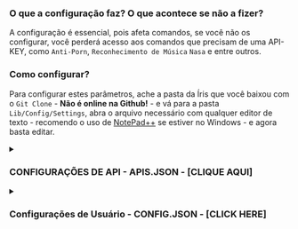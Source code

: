 ### O que a configuração faz? O que acontece se não a fizer?

A configuração é essencial, pois afeta comandos, se você não os configurar, você perderá acesso aos comandos que precisam de uma API-KEY, como `Anti-Porn`, `Reconhecimento de Música` `Nasa` e entre outros.

### Como configurar?

Para configurar estes parâmetros, ache a pasta da Íris que você baixou com o `Git Clone` - **Não é online na Github!** - e vá para a pasta `Lib/Config/Settings`, abra o arquivo necessário com qualquer editor de texto - recomendo o uso de [NotePad++](https://notepad-plus-plus.org/downloads/) se estiver no Windows - e agora basta editar.

<details>
	<summary><h3>CONFIGURAÇÕES DE API - APIS.JSON - [CLIQUE AQUI]</h3></summary>
	
------
> Você pode obter uma API-KEY após criar uma conta no site requisitado, todos as APIS são gratuitas e não precisam de cartão de crédito ou similares, com exceção da IBM, que pede para verificação de Identidade, mas seu uso segue gratuito após isso.
>
> NÃO EDITE OS ARQUIVOS PELO NAVEGADOR!
>
------
> [Localização da API 1 - API-Flash](https://github.com/KillovSky/iris/blob/main/lib/config/Settings/APIS.json#L27) → Para tirar prints de sites.
> [Adquira a KEY API-Flash](https://apiflash.com/dashboard/access_keys)
------
> [Localização da API 2 - RemoveBG](https://github.com/KillovSky/iris/blob/main/lib/config/Settings/APIS.json#L43) → Para criação de stickers sem fundo.
> [Adquira a KEY RemoveBG](https://www.remove.bg/pt-br/dashboard#api-key)
------
> [Localização da API 3 - WallHaven](https://github.com/KillovSky/iris/blob/main/lib/config/Settings/APIS.json#L49) → Para Wallpapers.
> [Adquira a KEY WallHaven](https://wallhaven.cc/settings/account)
------
> [Localização da API 4 - Deep-AI](https://github.com/KillovSky/iris/blob/main/lib/config/Settings/APIS.json#L15) → Para Anti-Porn, Colorfy e outros.
> [Adquira a KEY Deep-AI](https://deepai.org/dashboard/profile)
------
> [Localização da API 5 - The-Movie-Database](https://github.com/KillovSky/iris/blob/main/lib/config/Settings/APIS.json#L46) → Para informações de filmes.
> [Adquira a KEY The Movie Database](https://www.themoviedb.org/settings/api)
------
> [Localização da API 6 - ACR-Cloud](https://github.com/KillovSky/iris/blob/main/lib/config/Settings/APIS.json#L5-L7) → Para identificação de música.
> [Adquira a KEY ACR-Cloud](https://console.acrcloud.com/avr#/projects/online)
------
> [Localização da API 7 - NEWSAPI](https://github.com/KillovSky/iris/blob/main/lib/config/Settings/APIS.json#L24) → Para Noticias.
> [Adquira a KEY NEWSAPI](https://newsapi.org/account)
------
> [Localização da API 8 - IBM-WATSON](https://github.com/KillovSky/iris/blob/main/lib/config/Settings/APIS.json#L10-L12) → Para converter áudio em texto.
> [Adquira a KEY IBM-WATSON](https://cloud.ibm.com/catalog/services/speech-to-text)
------
> [Localização da API 9 - HERE](https://github.com/KillovSky/iris/blob/main/lib/config/Settings/APIS.json#L52-L53) → Para informações de mapas.
> [Adquira a KEY HERE](https://developer.here.com/projects)
------
> [Localização da API 10 - RAWG](https://github.com/KillovSky/iris/blob/main/lib/config/Settings/APIS.json#L30) → Para informações de jogos.
> [Adquira a KEY RAWG](https://rawg.io/@ll0/apikey)
------
> [Localização da API 11 - BRAINSHOP](https://github.com/KillovSky/iris/blob/main/lib/config/Settings/APIS.json#L33-L35) → Para uma I.A de conversa - Opcional.
> [Adquira a KEY BRAINSHOP](https://brainshop.ai)
------
> [Localização da API 12 - GOOGLE-MAPS](https://github.com/KillovSky/iris/blob/main/lib/config/Settings/APIS.json#L18) → Para fotos Street-View - Opcional.
> [Adquira a KEY GOOGLE-MAPS](https://developers.google.com/maps/documentation/maps-static/get-api-key#get-an-api-key)
------
> [Localização da API 13 - NASA](https://github.com/KillovSky/iris/blob/main/lib/config/Settings/APIS.json#L21) → Para noticias diárias da NASA - Opcional.
> [Adquira a KEY NASA](https://api.nasa.gov)
------
> [Localização da API 14 - SIMSIMI](https://github.com/KillovSky/iris/blob/main/lib/config/Settings/APIS.json#L36-L39) → Para ter uma Chat-BOT mais avançada - Opcional.
> [Adquira a KEY SIMSIMI](http://developer.simsimi.com/api)
------

</details>

<details>
	<summary><h3>Configurações de Usuário - CONFIG.JSON - [CLICK HERE]</h3></summary>

------
> Todas as configurações são opcionais, exceto `Owner` e `Owner_SECRET_Password`, se você estiver fora do Brasil, `DDI` e `Language` também são importantes.
>
------
> - [Akinator_Win](https://github.com/KillovSky/iris/blob/main/lib/config/Settings/config.json#L2) → É a porcentagem de advinha para que o Akinator chute quem é.
> Valores: número
> Padrão: 90
------
> - [Anti_Flood](https://github.com/KillovSky/iris/blob/main/lib/config/Settings/config.json#L3) → Bloqueia o Spam de comandos, valores muito baixos podem causar ban do WhatsApp.
> Valores: número (tempo em segundos)
> Padrão: 10
------
> - [Auto_Block](https://github.com/KillovSky/iris/blob/main/lib/config/Settings/config.json#L4) → Bloqueia pessoas automaticamente, isso reduz um pouco a velocidade da Íris.
> Valores: true, false
> Padrão: false
------
> - [Auto_Update](https://github.com/KillovSky/iris/blob/main/lib/config/Settings/config.json#L5) → Atualiza a Íris em tempo real sempre que você editar um código.
> Valores: true, false
> Padrão: false
------
> - [Backup_Time](https://github.com/KillovSky/iris/blob/main/lib/config/Settings/config.json#L6) → O tempo entre cada Backup de arquivos importantes.
> Valores: número (tempo em minutos)
> Padrão: 60
------
> - [Block_Calls](https://github.com/KillovSky/iris/blob/main/lib/config/Settings/config.json#L7) → Bloqueia chamadas e quem as efetuar.
> Valores: true, false
> Padrão: true
------
> - [Bomber_Port](https://github.com/KillovSky/iris/blob/main/lib/config/Settings/config.json#L8) → A porta de acesso do Bomber-API, se você tiver problemas ao ligar, mude para uma aleatória, recomendo que seja 4 dígitos.
> Valores: número
> Padrão: 3000
------
> - [Ban_All_Links](https://github.com/KillovSky/iris/blob/main/lib/config/Settings/config.json#L9) → Bane quem mandar quaisquer tipo de link.
> Valores: true, false
> Padrão: false
------
> - [Bot_Commands](https://github.com/KillovSky/iris/blob/main/lib/config/Settings/config.json#L10) → Permite que a Íris rode comandos em si mesma, você também pode fazer isso acessando o WhatsApp dela.
> Valores: true, false
> Padrão: false
------
> - [Canvas_Audio](https://github.com/KillovSky/iris/blob/main/lib/config/Settings/config.json#L11) → Envia um áudio predeterminado sempre que alguém sair ou entrar no grupo.
> Valores: true, false
> Padrão: false
------
> - [Clear_Cache](https://github.com/KillovSky/iris/blob/main/lib/config/Settings/config.json#L12) → Limpa o cache das mensagens após 'x' tempo.
> Valores: true, false
> Padrão: true
------
> - [Filter_Type](https://github.com/KillovSky/iris/blob/main/lib/config/Settings/config.json#L13) → Modos de uso do Anti-Flood.
> Valores: 'sender.id', 'chatId'
> Padrão: 'chatId'
------
> - [Daily_Reward](https://github.com/KillovSky/iris/blob/main/lib/config/Settings/config.json#L13) → A recompensa dos resgates diários de recompensa.
> Valores: número
> Padrão: 30
------
> - [Day_Messages](https://github.com/KillovSky/iris/blob/main/lib/config/Settings/config.json#L13) → Envia mensagens de cumprimento a cada 6 horas.
> Valores: true, false
> Padrão: false
------
> - [DDI](https://github.com/KillovSky/iris/blob/main/lib/config/Settings/config.json#L16-L19) → Bane pessoas com números falsos ou números internacionais.
> Valores: array de números
> Padrão: ["55", "DDI DOIS - Opcional"]
------
> - [Enable_EAS](https://github.com/KillovSky/iris/blob/main/lib/config/Settings/config.json#L20) → Ativa as transmissões de KillovSky no terminal, é útil para receber noticias sobre updates.
> Valores: true, false
> Padrão: true
------
> - [Enable_Backups](https://github.com/KillovSky/iris/blob/main/lib/config/Settings/config.json#L21) → Ativa o Backup de arquivos importantes.
> Valores: true, false
> Padrão: true
------
> - [Fig_FPS](https://github.com/KillovSky/iris/blob/main/lib/config/Settings/config.json#L22) → O FPS dos stickers animados, valores muito altos podem causar erros com o peso.
> Valores: número
> Padrão: 10
------
> - [Iris_Coin](https://github.com/KillovSky/iris/blob/main/lib/config/Settings/config.json#L23) → Quantidade de I'coins ganhas por level e adicional em jogos.
> Valores: número
> Padrão: 10
------
> - [Language](https://github.com/KillovSky/iris/blob/main/lib/config/Settings/config.json#L24) → Linguagem de todos os diálogos, textos e traduções.
> Valores: "en", "pt", "es"
> Padrão: "pt"
------
> - [Max_Backups](https://github.com/KillovSky/iris/blob/main/lib/config/Settings/config.json#L25) → Controla a quantidade de Backups na pasta de Backups.
> Valores: número
> Padrão: 3
------
> - [Max_Characters](https://github.com/KillovSky/iris/blob/main/lib/config/Settings/config.json#L26) → Expulsa quem mandar travas ou textos muito longos.
> Valores: número
> Padrão: 5000
------
> - [Max_Commands](https://github.com/KillovSky/iris/blob/main/lib/config/Settings/config.json#L27) → Define o limite do uso de múltiplos comandos após alguém tentar usar vários em uma mensagem.
> Valores: número
> Padrão: 2
------
> - [Max_Download_Size](https://github.com/KillovSky/iris/blob/main/lib/config/Settings/config.json#L28) → Controla o peso máximo de upload de mídia, não afeta comandos de dono como 'upload'.
> Valores: número
> Padrão: 16
------
> - [Max_Groups](https://github.com/KillovSky/iris/blob/main/lib/config/Settings/config.json#L29) → A quantidade máxima de grupos na Íris, ao passar deste valor, ela saíra até que chegue no valor especificado.
> Valores: número
> Padrão: 10
------
> - [Max_Msg_Cache](https://github.com/KillovSky/iris/blob/main/lib/config/Settings/config.json#L30) → Configura o número de mensagens necessário para a limpeza de cache.
> Valores: número
> Padrão: 3000
------
> - [Max_Revoked](https://github.com/KillovSky/iris/blob/main/lib/config/Settings/config.json#L31) → Quantidade máxima de mensagens revogadas, ao passar o limite, as ultimas da lista serão apagadas.
> Valores: número
> Padrão: 20
------
> - [Min_Steal](https://github.com/KillovSky/iris/blob/main/lib/config/Settings/config.json#L32) → Quantidade mínima de LOOT que os ladrões obtêm no comando 'steal'.
> Valores: número
> Padrão: 10
------
> - [Max_Steal](https://github.com/KillovSky/iris/blob/main/lib/config/Settings/config.json#L33) → Quantidade máxima de LOOT que os ladrões podem obter no 'steal'.
> Valores: número
> Padrão: 1000
------
> - [Steal_Reduce_Limit](https://github.com/KillovSky/iris/blob/main/lib/config/Settings/config.json#L34) → Configura a redução de valores do 'Steal', não use valores abaixo de 1.
> Valores: número
> Padrão: 3
------
> - [Max_Votes](https://github.com/KillovSky/iris/blob/main/lib/config/Settings/config.json#L35) → Quantidade padrão de votos necessários, caso o criador não especifique manualmente.
> Valores: número
> Padrão: 10
------
> - [Max_XP_Earn](https://github.com/KillovSky/iris/blob/main/lib/config/Settings/config.json#L36) → Quantidade máxima de XP que os usuários podem obter no sistema de level.
> Valores: número
> Padrão: 50
------
> - [Steal_Percent_Sucess](https://github.com/KillovSky/iris/blob/main/lib/config/Settings/config.json#L37) → Taxa de sucesso dos comandos de steal.
> Valores: número
> Padrão: 70
------
> - [Min_Membros](https://github.com/KillovSky/iris/blob/main/lib/config/Settings/config.json#L38) → Quantidade mínima de membros que um grupo deve obter para que a Íris permaneça nele.
> Valores: número
> Padrão: 1
------
> - [Min_XP_Earn](https://github.com/KillovSky/iris/blob/main/lib/config/Settings/config.json#L39) → Quantidade mínima de XP que os usuários podem obter no sistema de level.
> Valores: número
> Padrão: 15
------
> - [Minimal_Similarity_Command](https://github.com/KillovSky/iris/blob/main/lib/config/Settings/config.json#L40) → A quantidade mínima de similaridade para a correção de comandos escritos incorretamente.
> Valores: número
> Padrão: 70
------
> - [Moment_Locale](https://github.com/KillovSky/iris/blob/main/lib/config/Settings/config.json#L41) → Configura o local para obter um horário correto.
> Valores: [string](https://github.com/moment/moment/tree/develop/locale)
> Padrão: "pt_BR"
------
> - [Moment_Timezone](https://github.com/KillovSky/iris/blob/main/lib/config/Settings/config.json#L42) → Configura a timezone para obter o horário UTC correto.
> Valores: [string](https://en.wikipedia.org/wiki/List_of_tz_database_time_zones)
> Padrão: "America/Sao_Paulo"
------
> - [Multitasking](https://github.com/KillovSky/iris/blob/main/lib/config/Settings/config.json#L43) → Ao ativar isso, a Íris pode executar múltiplos comandos enviados em apenas uma mensagem.
> Valores: true, false
> Padrão: false
------
> - [Niver_Present](https://github.com/KillovSky/iris/blob/main/lib/config/Settings/config.json#L44) → O valor do presente de aniversario dos usuários em I'coin.
> Valores: número
> Padrão: 1000
------
> - [Owner](https://github.com/KillovSky/iris/blob/main/lib/config/Settings/config.json#L45-L49) → A lista de donos da Íris, pessoas inseridas aqui possuem total controle dos sistemas da Íris.
> Valores: array de números com string
> Padrão: ["Insira seu número@c.us", "Número 2 - Opcional@c.us", "Não remova o @c.us - 3° Número@c.us"]
> Example: ["5511987654321@c.us"]
------
> - [Hide_Owner_Number](https://github.com/KillovSky/iris/blob/main/lib/config/Settings/config.json#L50) → Oculta o número do dono na maioria dos comandos por segurança.
> Valores: true, false
> Padrão: false
------
> - [Popup](https://github.com/KillovSky/iris/blob/main/lib/config/Settings/config.json#L51) → Ativa as notificações da Íris na sua tela do PC.
> Valores: true, false
> Padrão: false
------
> - [Prefix](https://github.com/KillovSky/iris/blob/main/lib/config/Settings/config.json#L52-L69) → Prefixos da Íris, mensagens que comecem com eles serão detectadas como comandos.
> Valores: array de qualquer coisa
> Padrão: ["/", "$", "#", ".", "\\", "@", "=", "?", "+", "!", "&", ":", ";", "^", ">", "<"]
------
> - [Max_Divider_Win](https://github.com/KillovSky/iris/blob/main/lib/config/Settings/config.json#L70) → Quantidade de redução das perdas e ganhos nos jogos, não configure como abaixo de 1.
> Valores: número
> Padrão: 3
------
> - [Prize_Value_Max](https://github.com/KillovSky/iris/blob/main/lib/config/Settings/config.json#L71) → O premio máximo de alguns jogos como 'Mix'.
> Valores: número
> Padrão: 200
------
> - [Prize_Value_Min](https://github.com/KillovSky/iris/blob/main/lib/config/Settings/config.json#L72) → O premio mínimo de alguns jogos como 'Mix'.
> Valores: número
> Padrão: 20
------
> - [Puppeteer_Wait](https://github.com/KillovSky/iris/blob/main/lib/config/Settings/config.json#L73) → Tempo máximo de espera do puppeteer, após esgotar, a Íris fechará os comandos como CPF forçadamente.
> Valores: número (time in milissegundos)
> Padrão: 220000
------
> - [Search_Results](https://github.com/KillovSky/iris/blob/main/lib/config/Settings/config.json#L75) → Quantidade máxima de resultados no comando 'duck'.
> 1. Valores: número
> 2. Default: 10
------
> - [StartUP_MSGs_Groups](https://github.com/KillovSky/iris/blob/main/lib/config/Settings/config.json#L76) → Se você ativar isto, a Íris avisará que ficou online em todos os grupos.
> Valores: true, false
> Padrão: false
------
> - [Sticker_Author](https://github.com/KillovSky/iris/blob/main/lib/config/Settings/config.json#77) → Autor padrão dos stickers, se você quiser definir como quem enviar a mensagem, basta não editar.
> Valores: string
> Padrão: "DONTEDITUSR - DONTEDITGPN"
------
> - [Sticker_Pack](https://github.com/KillovSky/iris/blob/main/lib/config/Settings/config.json#78) → Nome padrão dos packs de sticker.
> Valores: string
> Padrão: "🔰 Legião Z [bit.ly/BOT-IRIS] Íris ⚜️"
------
> - [User_Agent](https://github.com/KillovSky/iris/blob/main/lib/config/Settings/config.json#79) → User-Agent padrão para módulos como 'axios' e outros, útil para evitar bloqueios de U.A na Íris.
> Valores: [string](https://www.whatismybrowser.com/guides/the-latest-user-agent/chrome)
> Padrão: "Mozilla/5.0 (X11; Linux x86_64) AppleWebKit/537.36 (KHTML, like Gecko) Chrome/100.0.4896.127 Safari/537.36"
------
> - [Update_CMDS_On_Boot](https://github.com/KillovSky/iris/blob/main/lib/config/Settings/config.json#80) → Atualiza a lista de comandos na inicialização, útil para quem sempre cria novos comandos.
> Valores: true, false
> Padrão: false
------
> - [Wait_to_Play](https://github.com/KillovSky/iris/blob/main/lib/config/Settings/config.json#81) → Tempo de espera para jogar novamente jogos após jogar.
> Valores: número (tempo em minutos)
> Padrão: 30
------
> - [Wait_to_Win](https://github.com/KillovSky/iris/blob/main/lib/config/Settings/config.json#82) → Tempo de espera de cada ganho de XP.
> Valores: número (tempo em minutos)
> Padrão: 60
------
> - [XP_Difficulty](https://github.com/KillovSky/iris/blob/main/lib/config/Settings/config.json#83) → Dificuldade do sistema de XP, quanto maior o número, maior é a dificuldade para subir de nivel.
> Valores: número
> Padrão: 5
------
> - [Your_Name](https://github.com/KillovSky/iris/blob/main/lib/config/Settings/config.json#84) → Nome ou apelido do dono, será usado quando o sticker não puder ser criado com valores padrão, use somente letras normais.
> Valores: string
> Padrão: "KillovSky"
------
> - [Owner_SECRET_Password](https://github.com/KillovSky/iris/blob/main/lib/config/Settings/config.json#85) → A senha secreta do dono, se você não definir um 'Owner', basta colocar essa senha na mensagem para usar os comandos de dono, NÃO DEIXE A SENHA PADRÃO!
> Valores: string
> Padrão: "irisBOT@Root"

</details>